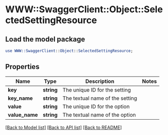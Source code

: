 # WWW::SwaggerClient::Object::SelectedSettingResource

## Load the model package
```perl
use WWW::SwaggerClient::Object::SelectedSettingResource;
```

## Properties
Name | Type | Description | Notes
------------ | ------------- | ------------- | -------------
**key** | **string** | The unique ID for the setting | 
**key_name** | **string** | The textual name of the setting | 
**value** | **string** | The unique ID for the option | 
**value_name** | **string** | The textual name of the option | 

[[Back to Model list]](../README.md#documentation-for-models) [[Back to API list]](../README.md#documentation-for-api-endpoints) [[Back to README]](../README.md)


